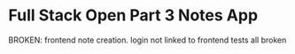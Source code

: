 # Full Stack Open Part 3 Notes App

BROKEN:
frontend note creation. login not linked to frontend
tests all broken
